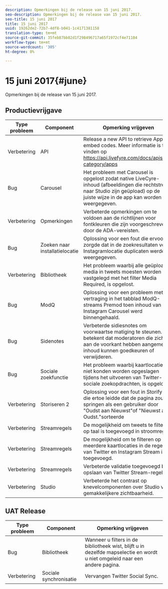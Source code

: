 ```yaml
---
description: Opmerkingen bij de release van 15 juni 2017.
seo-description: Opmerkingen bij de release van 15 juni 2017.
seo-title: 15 juni 2017
title: 15 juni 2017
uuid: 19262de2-72b7-4df8-b041-1c4171381158
translation-type: tm+mt
source-git-commit: 35feb87bb82d1f298496717a65f1972cf4e71104
workflow-type: tm+mt
source-wordcount: '305'
ht-degree: 0%

---
```



# 15 juni 2017{#june}

Opmerkingen bij de release van 15 juni 2017.

## Productievrijgave

| **Type probleem** | **Component** | **Opmerking vrijgeven** |
|---|---|---|
| Verbetering | API | Release a new API to retrieve App embed codes. Meer informatie is te vinden op https://api.livefyre.com/docs/apis/by-category/apps |
| Bug | Carousel | Het probleem met Carousel is opgelost zodat native LiveCyre-inhoud (afbeeldingen die rechtstreeks naar Studio zijn geüpload) op de juiste wijze in de app kan worden weergegeven. |
| Verbetering | Opmerkingen | Verbeterde opmerkingen om te voldoen aan de richtlijnen voor fontkleuren die zijn voorgeschreven door de ADA-vereisten. |
| Bug | Zoeken naar installatielocatie | Oplossing voor een fout die ervoor zorgde dat in de zoekresultaten voor Instagramlocatie duplicaten werden weergegeven. |
| Verbetering | Bibliotheek | Het probleem waarbij alle geüploade media in tweets moesten worden vastgelegd met het filter Media Required, is opgelost. |
| Bug | ModQ | Oplossing voor een probleem met de vertraging in het tabblad ModQ-streams Premod toen inhoud van Instagram Carousel werd binnengehaald. |
| Bug | Sidenotes | Verbeterde sidiesnotes om voorwaartse matiging te steunen. Dit betekent dat moderatoren die zich aan de voorkant hebben aangemeld, inhoud kunnen goedkeuren of verwijderen. |
| Bug | Sociale zoekfunctie | Het probleem waarbij kaartlocaties niet konden worden opgeslagen tijdens het uitvoeren van Twitter-sociale zoekopdrachten, is opgelost. |
| Verbetering | Storiseren 2 | Oplossing voor een fout in Storify 2 die ertoe leidde dat de pagina zou springen als een gebruiker door &quot;Oudst aan Nieuwst&quot;of &quot;Nieuwst aan Oudst.&quot;sorteerde |
| Verbetering | Streamregels | De mogelijkheid om tweets te filteren op taal is toegevoegd in stroomregels. |
| Verbetering | Streamregels | De mogelijkheid om te filteren op meerdere kaartlocaties in de regels van Twitter en Instagram Stream is toegevoegd. |
| Verbetering | Streamregels | Verbeterde validatie toegevoegd bij opslaan van Twitter Stream-regels. |
| Verbetering | Studio | Verbeterde het contrast op knevelcomponenten over Studio voor gemakkelijkere zichtbaarheid. |

## UAT Release

| **Type probleem** | **Component** | **Opmerking vrijgeven** |
|---|---|---|
| Bug | Bibliotheek | Wanneer u filters in de bibliotheek wist, blijft u in dezelfde mapselectie en wordt u niet omgeleid naar een andere pagina. |
| Verbetering | Sociale synchronisatie | Vervangen Twitter Social Sync. |

